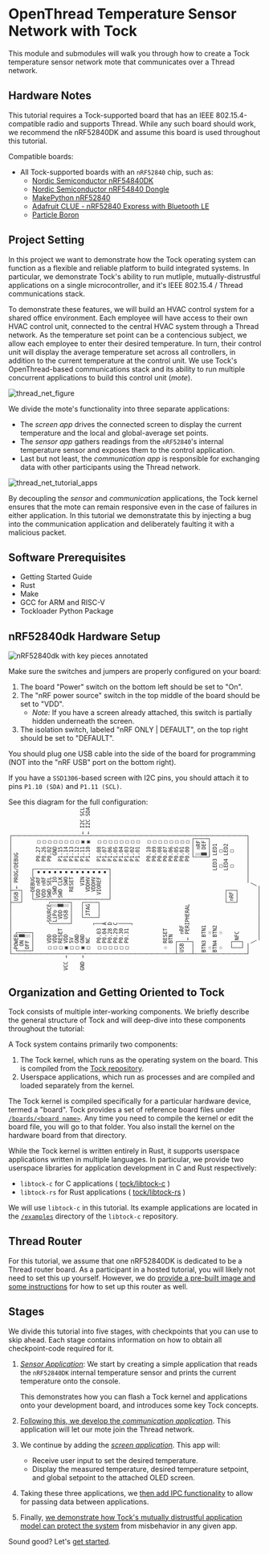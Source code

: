 # OpenThread Temperature Sensor Network with Tock

This module and submodules will walk you through how to create a Tock
temperature sensor network mote that communicates over a Thread network.

## Hardware Notes

This tutorial requires a Tock-supported board that has an IEEE
802.15.4-compatible radio and supports Thread. While any such board should work,
we recommend the nRF52840DK and assume this board is used throughout this
tutorial.

Compatible boards:

- All Tock-supported boards with an `nRF52840` chip, such as:
  - [Nordic Semiconductor nRF54840DK](https://github.com/tock/tock/tree/master/boards/nordic/nrf52840dk)
  - [Nordic Semiconductor nRF54840 Dongle](https://github.com/tock/tock/tree/master/boards/nordic/nrf52840_dongle)
  - [MakePython nRF52840](https://github.com/tock/tock/tree/master/boards/nordic/makepython-nrf52840)
  - [Adafruit CLUE - nRF52840 Express with Bluetooth LE](https://github.com/tock/tock/tree/master/boards/nordic/clue_nrf52840)
  - [Particle Boron](https://github.com/tock/tock/tree/master/boards/nordic/particle_boron)

## Project Setting

In this project we want to demonstrate how the Tock operating system can
function as a flexible and reliable platform to build integrated systems. In
particular, we demonstrate Tock's ability to run mutliple, mutually-distrustful
applications on a single microcontroller, and it's IEEE 802.15.4 / Thread
communications stack.

To demonstrate these features, we will build an HVAC control system for a shared
office environment. Each employee will have access to their own HVAC control
unit, connected to the central HVAC system through a Thread network. As the
temperature set point can be a contencious subject, we allow each employee to
enter their desired temperature. In turn, their control unit will display the
average temperature set across all controllers, in addition to the current
temperature at the control unit. We use Tock's OpenThread-based communications
stack and its ability to run multiple concurrent applications to build this
control unit (_mote_).

![thread_net_figure](../../imgs/thread_net_tutorial_figure.png)

We divide the mote's functionality into three separate applications:

- The _screen app_ drives the connected screen to display the current
  temperature and the local and global-average set points.
- The _sensor app_ gathers readings from the `nRF52840`'s internal
  temperature sensor and exposes them to the control application.
- Last but not least, the _communication app_ is responsible for
  exchanging data with other participants using the Thread network.

![thread_net_tutorial_apps](../../imgs/thread_net_tutorial_apps.svg)

By decoupling the _sensor_ and _communication_ applications, the Tock kernel
ensures that the mote can remain responsive even in the case of failures in
either application. In this tutorial we demonstratate this by injecting a bug
into the communication application and deliberately faulting it with a malicious
packet.

## Software Prerequisites

- Getting Started Guide
- Rust
- Make
- GCC for ARM and RISC-V
- Tockloader Python Package

## nRF52840dk Hardware Setup

![nRF52840dk with key pieces annotated](../../imgs/nrf52840dk-annotated.jpg)

Make sure the switches and jumpers are properly configured on your board:

1. The board "Power" switch on the bottom left should be set to "On".
2. The "nRF power source" switch in the top middle of the board should be set to
   "VDD".
   - _Note:_ If you have a screen already attached, this switch is partially
             hidden underneath the screen.
3. The isolation switch, labeled "nRF ONLY | DEFAULT", on the top right should
   be set to "DEFAULT".

You should plug one USB cable into the side of the board for programming (NOT
into the "nRF USB" port on the bottom right).

If you have a `SSD1306`-based screen with I2C pins, you should attach it to pins
`P1.10 (SDA)` and `P1.11 (SCL)`.

See this diagram for the full configuration:

<pre style="transform: rotate(270deg); font-size: small; margin-top: calc(1vw - 40%);">
     ┌────────────────┬───┬─────────────────┐
     │┌POWER┐         │USB│← PROG/DEBUG     │
     ││ ON ▓│         └───┘                 │
     ││OFF ░│                               │
     │└─────┘          ┌──DEBUG──┐          │
     │                 │VDD nRF ▪│  P0.27 □ │
     │                 │VDD nRF ▪│  P0.26 □ │
     │ □ VDD   ┌SOURCE┐│SWD SEL ▪│  P0.02 □ │
     │ □ VDD   │LiPo ░││ SWD IO ▪│    GND □ │
     │ □ RESET │ VDD ▓││SWD CLK ▪│  P1.15 □ │
VCC →│ ▣ VDD   │ USB ░││    SWO ▪│  P1.14 □ │
     │ □ 5V    └──────┘│  RESET ▪│  P1.13 □ │
     │ □ GND           │        ▪│  P1.12 □ │
GND →│ ▣ GND     ┌────┐│    VIN ▪│  P1.11 ▣ │← I2C SCL
     │ □ NC      │JTAG││  VDDHV ▪│  P1.10 ▣ │← I2C SDA
     │         ┐ │    ││  VDDHV ▪│          │
     │ □ P0.03 │ └────┘│ VIOREF ▪│  P1.08 □ │
     │ □ P0.04 A       │        ▪│  P1.07 □ │
     │ □ P0.28 D       └─────────┘  P1.06 □ │
     │ □ P0.29 C                    P1.05 □ │
     │ □ P0.30 │                    P1.04 □ │
     │ □ P0.31 │                    P1.03 □ │
     │         ┘                    P1.02 □ │
     │                              P1.01 □ │
     │                                      │
     │                              P0.10 □ │
     │                              P0.09 □ │
     │                              P0.08 □ │
     │ ☉ RESET                      P0.07 □ │
     │   BTN                        P0.06 □ │
     ├───┐                          P0.05 □ │
     │USB│  nRF                     P0.01 □ │
     │   │← PERIPHERAL              P0.00 □ │
     ├───┘                           ┌─────┐│
     │                               │░ nRF││
     │BTN3 BTN1                      │▓ DEF││
     │ ☉    ☉                        └─────┘│
     │BTN4 BTN2                  LED3 LED1  │
     │ ☉    ☉                     □    □    │
     │                ┌───┐      LED4 LED2  │
     │ ┌─┐            │nRF│       □    □    │
     │ │ │NFC         └───┘                 │
     │ └─┘                                  │
     └───                    ───────────────┘
         ╲                  ╱
          ──────────────────
</pre>

## Organization and Getting Oriented to Tock

Tock consists of multiple inter-working components. We briefly describe the
general structure of Tock and will deep-dive into these components throughout
the tutorial:

A Tock system contains primarily two components:

1. The Tock kernel, which runs as the operating system on the board. This is
   compiled from the [Tock repository](https://github.com/tock/tock).
2. Userspace applications, which run as processes and are compiled and loaded
   separately from the kernel.

The Tock kernel is compiled specifically for a particular hardware device,
termed a "board". Tock provides a set of reference board files under
[`/boards/<board name>`](https://github.com/tock/tock/tree/master/boards). Any
time you need to compile the kernel or edit the board file, you will go to that
folder. You also install the kernel on the hardware board from that directory.

While the Tock kernel is written entirely in Rust, it supports userspace
applications written in multiple languages. In particular, we provide two
userspace libraries for application development in C and Rust respectively:

- `libtock-c` for C applications ( [tock/libtock-c](https://github.com/tock/libtock-c) )
- `libtock-rs` for Rust applications ( [tock/libtock-rs](https://github.com/tock/libtock-rs) )

We will use `libtock-c` in this tutorial. Its example applications are located
in the [`/examples`](https://github.com/tock/libtock-c/tree/master/examples)
directory of the `libtock-c` repository.

## Thread Router

For this tutorial, we assume that one nRF52840DK is dedicated to be a Thread
router board. As a participant in a hosted tutorial, you will likely not need to
set this up yourself. However, we do
[provide a pre-built image and some instructions](./router-setup.md) for how to
set up this router as well.

## Stages

We divide this tutorial into five stages, with checkpoints that you can use to
skip ahead. Each stage contains information on how to obtain all checkpoint-code
required for it.

1. [_Sensor Application_](sensor-app.md): We start by creating a simple
   application that reads the `nRF52840DK` internal temperature sensor and
   prints the current temperature onto the console.

   This demonstrates how you can flash a Tock kernel and applications onto your
   development board, and introduces some key Tock concepts.

2. [Following this, we develop the _communication application_](comms-app.md).
   This application will let our mote join the Thread network.

3. We continue by adding the [_screen application_](screen-app.md). This app
   will:

   - Receive user input to set the desired temperature.
   - Display the measured temperature, desired temperature setpoint, and global
     setpoint to the attached OLED screen.

4. Taking these three applications, we [then add IPC functionality](ipc.md) to
   allow for passing data between applications.

5. Finally,
   [we demonstrate how Tock's mutually distrustful application model can protect the system](robustness.md)
   from misbehavior in any given app.

Sound good? Let's [get started](sensor-app.md).
